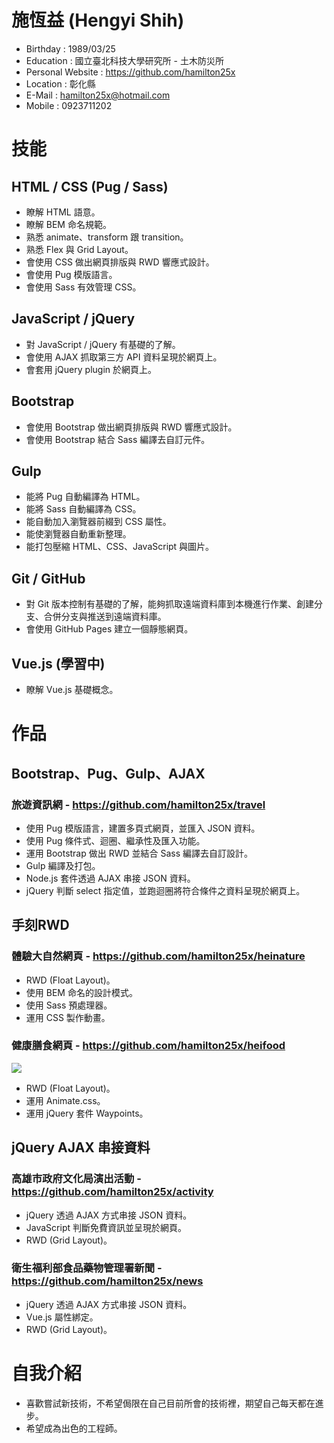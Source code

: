 # 施恆益 (Hengyi Shih)
* Birthday : 1989/03/25
* Education : 國立臺北科技大學研究所 - 土木防災所
* Personal Website : https://github.com/hamilton25x
* Location : 彰化縣
* E-Mail : hamilton25x@hotmail.com
* Mobile : 0923711202

# 技能
## HTML / CSS (Pug / Sass)
* 瞭解 HTML 語意。
* 瞭解 BEM 命名規範。
* 熟悉 animate、transform 跟 transition。
* 熟悉 Flex 與 Grid Layout。
* 會使用 CSS 做出網頁排版與 RWD 響應式設計。
* 會使用 Pug 模版語言。
* 會使用 Sass 有效管理 CSS。
## JavaScript / jQuery
* 對 JavaScript / jQuery 有基礎的了解。
* 會使用 AJAX 抓取第三方 API 資料呈現於網頁上。
* 會套用 jQuery plugin 於網頁上。
## Bootstrap 
* 會使用 Bootstrap 做出網頁排版與 RWD 響應式設計。
* 會使用 Bootstrap 結合 Sass 編譯去自訂元件。
## Gulp
* 能將 Pug 自動編譯為 HTML。
* 能將 Sass 自動編譯為 CSS。
* 能自動加入瀏覽器前綴到 CSS 屬性。
* 能使瀏覽器自動重新整理。
* 能打包壓縮 HTML、CSS、JavaScript 與圖片。

## Git / GitHub
* 對 Git 版本控制有基礎的了解，能夠抓取遠端資料庫到本機進行作業、創建分支、合併分支與推送到遠端資料庫。
* 會使用 GitHub Pages 建立一個靜態網頁。
## Vue.js (學習中)
* 瞭解 Vue.js 基礎概念。

# 作品
## Bootstrap、Pug、Gulp、AJAX
### 旅遊資訊網 - https://github.com/hamilton25x/travel
* 使用 Pug 模版語言，建置多頁式網頁，並匯入 JSON 資料。
* 使用 Pug 條件式、迴圈、繼承性及匯入功能。
* 運用 Bootstrap 做出 RWD 並結合 Sass 編譯去自訂設計。
* Gulp 編譯及打包。
* Node.js 套件透過 AJAX 串接 JSON 資料。
* jQuery 判斷 select 指定值，並跑迴圈將符合條件之資料呈現於網頁上。
## 手刻RWD
### 體驗大自然網頁 - https://github.com/hamilton25x/heinature
* RWD (Float Layout)。
* 使用 BEM 命名的設計模式。
* 使用 Sass 預處理器。
* 運用 CSS 製作動畫。
### 健康膳食網頁 - https://github.com/hamilton25x/heifood
![](https://i.imgur.com/HzfuxMT.png)
* RWD (Float Layout)。
* 運用 Animate.css。
* 運用 jQuery 套件 Waypoints。
## jQuery AJAX 串接資料
### 高雄市政府文化局演出活動 - https://github.com/hamilton25x/activity
* jQuery 透過 AJAX 方式串接 JSON 資料。
* JavaScript 判斷免費資訊並呈現於網頁。
* RWD (Grid Layout)。
### 衛生福利部食品藥物管理署新聞 - https://github.com/hamilton25x/news
* jQuery 透過 AJAX 方式串接 JSON 資料。
* Vue.js 屬性綁定。
* RWD (Grid Layout)。
# 自我介紹
* 喜歡嘗試新技術，不希望侷限在自己目前所會的技術裡，期望自己每天都在進步。
* 希望成為出色的工程師。
